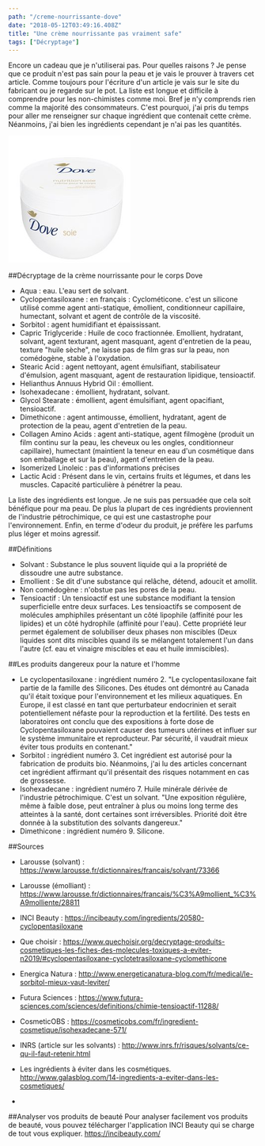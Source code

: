 ```yaml
---
path: "/creme-nourrissante-dove"
date: "2018-05-12T03:49:16.408Z"
title: "Une crème nourrissante pas vraiment safe"
tags: ["Décryptage"]
---
```



Encore un cadeau que je n'utiliserai pas. Pour quelles raisons ? Je pense que ce produit n'est pas sain pour la peau et je vais le prouver à travers cet article. Comme toujours pour l'écriture d'un article je vais sur le site du fabricant ou je regarde sur le pot. La liste est longue et difficile à comprendre pour les non-chimistes comme moi. Bref je n'y comprends rien comme la majorité des consommateurs. C'est pourquoi, j'ai pris du temps pour aller me renseigner sur chaque ingrédient que contenait cette crème. Néanmoins, j'ai bien les ingrédients cependant je n'ai pas les quantités.

![Crème Dove](./images/creme_dove.jpg)

##Décryptage de la crème nourrissante pour le corps Dove

* Aqua : eau. L'eau sert de solvant.
* Cyclopentasiloxane : en français : Cyclométicone. c'est un silicone utilisé comme agent anti-statique, émollient, conditionneur capillaire, humectant, solvant et agent de contrôle de la viscosité. 
* Sorbitol : agent humidifiant et épaississant.
* Capric Triglyceride : Huile de coco fractionnée. Emollient, hydratant, solvant, agent texturant, agent masquant, agent d'entretien de la peau, texture "huile sèche", ne laisse pas de film gras sur la peau, non comédogène, stable à l'oxydation.
* Stearic Acid : agent nettoyant, agent émulsifiant, stabilisateur d'émulsion, agent masquant, agent de restauration lipidique, tensioactif.
* Helianthus Annuus Hybrid Oil : émollient.
* Isohexadecane : émollient, hydratant, solvant.
* Glycol Stearate : émollient, agent émulsifiant, agent opacifiant, tensioactif.
* Dimethicone : agent antimousse, émollient, hydratant, agent de protection de la peau, agent d'entretien de la peau.
* Collagen Amino Acids : agent anti-statique, agent filmogène (produit un film continu sur la peau, les cheveux ou les ongles, conditionneur capillaire), humectant (maintient la teneur en eau d'un cosmétique dans son emballage et sur la peau), agent d'entretien de la peau.
* Isomerized Linoleic : pas d'informations précises
* Lactic Acid : Présent dans le vin, certains fruits et légumes, et dans les muscles. Capacité particulière à pénétrer la peau.

La liste des ingrédients est longue. Je ne suis pas persuadée que cela soit bénéfique pour ma peau. De plus la plupart de ces ingrédients proviennent de l'industrie pétrochimique, ce qui est une castastrophe pour l'environnement. Enfin, en terme d'odeur du produit, je préfère les parfums plus léger et moins agressif.

##Définitions
* Solvant : Substance le plus souvent liquide qui a la propriété de dissoudre une autre substance.
* Emollient : Se dit d'une substance qui relâche, détend, adoucit et amollit.
* Non comédogène : n'obstue pas les pores de la peau.
* Tensioactif : Un tensioactif est une substance modifiant la tension superficielle entre deux surfaces. Les tensioactifs se composent de molécules amphiphiles présentant un côté lipophile (affinité pour les lipides) et un côté hydrophile (affinité pour l'eau). Cette propriété leur permet également de solubiliser deux phases non miscibles (Deux liquides sont dits miscibles quand ils se mélangent totalement l'un dans l'autre (cf. eau et vinaigre miscibles et eau et huile immiscibles).


##Les produits dangereux pour la nature et l'homme
* Le cyclopentasiloxane : ingrédient numéro 2. "Le cyclopentasiloxane fait partie de la famille des Silicones. Des études ont démontré au Canada qu'il était toxique pour l'environnement et les milieux aquatiques. En Europe, il est classé en tant que perturbateur endocrinien et serait potentiellement néfaste pour la reproduction et la fertilité. Des tests en laboratoires ont conclu que des expositions à forte dose de Cyclopentasiloxane pouvaient causer des tumeurs utérines et influer sur le système immunitaire et reproducteur. Par sécurité, il vaudrait mieux éviter tous produits en contenant."
* Sorbitol : ingrédient numéro 3. Cet ingrédient est autorisé pour la fabrication de produits bio. Néanmoins, j'ai lu des articles concernant cet ingrédient affirmant qu'il présentait des risques notamment en cas de grossesse.
* Isohexadecane : ingrédient numéro 7. Huile minérale dérivée de l'industrie pétrochimique. C'est un solvant. "Une exposition régulière, même à faible dose, peut entraîner à plus ou moins long terme des atteintes à la santé, dont certaines sont irréversibles. Priorité doit être donnée à la substitution des solvants dangereux."
* Dimethicone : ingrédient numéro 9. Silicone.


##Sources
* Larousse (solvant) : https://www.larousse.fr/dictionnaires/francais/solvant/73366
* Larousse (émolliant) : https://www.larousse.fr/dictionnaires/francais/%C3%A9mollient_%C3%A9molliente/28811
* INCI Beauty : https://incibeauty.com/ingredients/20580-cyclopentasiloxane
* Que choisir : https://www.quechoisir.org/decryptage-produits-cosmetiques-les-fiches-des-molecules-toxiques-a-eviter-n2019/#cyclopentasiloxane-cyclotetrasiloxane-cyclomethicone
* Energica Natura : http://www.energeticanatura-blog.com/fr/medical/le-sorbitol-mieux-vaut-leviter/
* Futura Sciences : https://www.futura-sciences.com/sciences/definitions/chimie-tensioactif-11288/
* CosmeticOBS : https://cosmeticobs.com/fr/ingredient-cosmetique/isohexadecane-571/
* INRS (article sur les solvants) : http://www.inrs.fr/risques/solvants/ce-qu-il-faut-retenir.html
* Les ingrédients à éviter dans les cosmétiques. http://www.galasblog.com/14-ingredients-a-eviter-dans-les-cosmetiques/

* 
##Analyser vos produits de beauté
Pour analyser facilement vos produits de beauté, vous pouvez télécharger l'application INCI Beauty qui se charge de tout vous expliquer. https://incibeauty.com/


